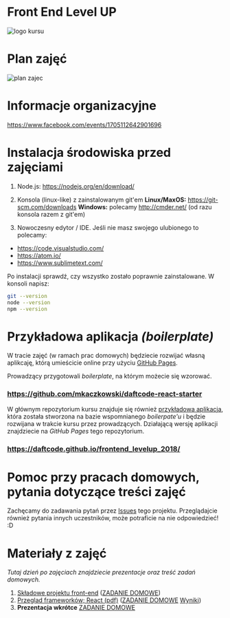 # Front End Level UP

![logo kursu](assets/baner.png)

# Plan zajęć

![plan zajec](assets/plan_zajec.png)

# Informacje organizacyjne

https://www.facebook.com/events/1705112642901696

# Instalacja środowiska przed zajęciami

1. Node.js: https://nodejs.org/en/download/

2. Konsola (linux-like) z zainstalowanym git'em
**Linux/MaxOS:** https://git-scm.com/downloads
**Windows:** polecamy http://cmder.net/  (od razu konsola razem z git'em)

3. Nowoczesny edytor / IDE. Jeśli nie masz swojego ulubionego to polecamy:
 - https://code.visualstudio.com/
 - https://atom.io/
 - https://www.sublimetext.com/

Po instalacji sprawdź, czy wszystko zostało poprawnie zainstalowane.
W konsoli napisz:
```sh
git --version
node --version
npm --version
```

# Przykładowa aplikacja *(boilerplate)*

W tracie zajęć (w ramach prac domowych) będziecie rozwijać własną aplikcaję, którą umieścicie online przy użyciu [GitHub Pages](https://pages.github.com/).

Prowadzący przygotowali *boilerplate*, na którym możecie się wzorować.
### https://github.com/mkaczkowski/daftcode-react-starter


W głównym repozytorium kursu znajduje się również [przykładowa aplikacja](sample_app), która została stworzona na bazie wspomnianego *boilerpate'u* i będzie rozwijana w trakcie kursu przez prowadzących. Działającą wersję aplikacji znajdziecie na *GitHub Pages* tego repozytorium.
### https://daftcode.github.io/frontend_levelup_2018/

# Pomoc przy pracach domowych, pytania dotyczące treści zajęć

Zachęcamy do zadawania pytań przez [Issues](https://github.com/daftcode/frontend_levelup_2018/issues) tego projektu. Przeglądajcie również pytania innych uczestników, może potraficie na nie odpowiedzieć! :D

# Materiały z zajęć

*Tutaj dzień po zajęciach znajdziecie prezentacje oraz treść zadań domowych.*

1. [Składowe projektu front-end](./01_skladowe_projektu_frontend.md) ([ZADANIE DOMOWE](./01b_zadanie_domowe.md))
2. [Przeglad frameworków; React (pdf)](./02_przeglad_frameworkow_React.pdf) ([ZADANIE DOMOWE](./02b_zadanie_domowe.md)  [Wyniki](https://docs.google.com/spreadsheets/d/1rn4jgDTsj8-XmdytCNU_qcPF2uXW4kNgV-HWP9hAgxM))
3. **Prezentacja wkrótce** [ZADANIE DOMOWE](./03b_zadanie_domowe.md)
